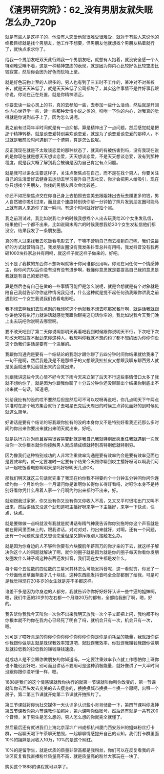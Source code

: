 # 《渣男研究院》：62_没有男朋友就失眠怎么办_720p

就是有些人是这样子的，他没有人恋爱他就很难受很难受，就对于有些人来说他的终极目标就是找个男朋友，他工作不想要，但男朋友他就想找个男朋友粘着就行了，就快点求求你了。

给我一个男朋友吧双天此行赐我一个男朋友吧，就想有人抱着，就没安全感一个人特别难受睡不着，这是一种精神空虚的表现，就是因为你内心比较好色比较空虚比较寂寞，然后你会因为好色而玩物上至。

就是好色玩物上至的人很多的，男人也有到了三五时不工作的，某冲对不对某校长，就是天天笨低了，就是天天笨低了公司都垮了，其实这件事情不是件好事我跟你说，你现在正在处置，就是你精神溃乏。

你要去读一些心灵上的书，真的去参加一些，去参加一些什么活动，然后就是开阔你内心世界学一些，读一些那种爱情小说之类的，吩咐一下你的内心，对我真的觉得就是你说到点子上了，因为怎么说呢。

我之前有过两年半时间就是有一点抑郁，算是精神出了一点问题，然后感觉就是把那个精神转移，就是谈恋爱特别喜欢谈恋爱，就是为了谈恋爱谈恋爱的那种人，不过就是我前段时间遇到了一个渣男，算是怎么说呢。

反正我现在就是不太敢谈恋爱的那种状态了，就真的有被伤害到吗，没有我现在说的是你现在就是想天天想谈恋爱，天天想谈恋爱，不是天天想谈恋爱，没有到那种程度，就是我大概了解到我会被骗是因为自己肯定有点问题。

就是我可以讲女生要这样子，关注点聚焦点在自己，而不是在找个男人，你要关注自己的生活爱好去健身去运动去学习提升自己去社交，你才会把男人给吸引，现在你只想找个男朋友，你找的男朋友层次会比较差。

你还不如把聚焦点交在你自己身上去拍照去变美去跟姐妹出去玩去赚更多的钱，男人自然被你吸引过来，而且这个速度特别快你前一分钟拍了照片发到朋友圈可能马上就有男人来追你了就一瞬间，有这个时间就好好拍个照。

我之前测试过，我比如说我七夕的时候我想找个人出去玩我给20个女生发私信，结果他们一个都不出来，比如说周末周六的时候我想我给20个女生发私信他们都没空，结果我发了一条朋友圈。

真的有人过来找我去吃饭看电影去了，干嘛不营销自己而去推销自己呢，我们说最好的方式就营销自己，我发朋友圈没有我发条抖音总共有用吗，我发抖音没有我再砸1000块抖家总共有用吗，就这样子就这样子做来的，好吧。

别不是了我教的东西你不想听啊就等于你问谁都没用啊，你现在问任何一个情感博主，你你问完以后你没有没有没有进步啊，我懂你意思就是要提高自己我的意思是我就是有自己的爱好吧。

算是然后也有自己在做的一些事情可能但是怎么说呢，就是会想就是有个对象就是陪自己我就告诉你你这种情况我见过，什么这种就是提不起任何劲我跟你讲我之前遇到过一个女生我说我们去看电影吧。

我不想去啊我们去玩点别的我想吃这个他就我不想去吃那家餐厅啊，就讲话我就跟你讲他没有执行力就讲话就感觉我跟你聊完这句话你空的，我比如说我今天我们晚上出去玩吧你说啊去哪里啊。

要不改天吧到了第二天你说啊那明天再看吧我到时候跟你说明天不行，下次吧下次吧改天吧就提不起劲来你这种人，我想叫你我就不想约约了都不想约因为你你你没这个劲我们讲话是要有一个进展的。

我跟你沟通完是要有一个结结论的我刚才跟你聊了五四分钟时间你结果就给我来了一句不是啊，然后我是我是不是那样子的又想跟我扯扯皮又想跟我聊东聊西男人就是见面就出来见面就出来约会就出来。

别跟我讲这些今天心情不好今天下雨今天来立架了后天不行这些事情借口太多了我就不想约你了，就是因为你跟我你聊了十分五分钟你还没聊聊出个结果你到底出不出来就一句话，知道吧。

别给我扯有的没的哎不要然后但是然后可不可以哎呀再说吧，你几点明天下午两点钟准时在那个地方集合就行了去喝星巴克后天周日的时候三点钟见面好的到时候见就这么简单。

好讲话是要有个结论的呀我跟你扯有的没的本身你又不是特别好看我还花那么多时间约你出来你要出来就出来明天就出来，好吧。

就是执行力对对而且容易很容易变卦就是我自己我就特别反感重任我就遇到一次就拉你一次你根本就你你接触男人就成绩成绩就特别高特别低就特别穷。

因为像我们这种特别成功的人非常注重效率沟通是要有效率约会是要有效率见面也是要效率的，就一定要准时一定要有个结果今天跟你聊到哎主播好呀可以啊我们可以一起吃饭看电影啊明天是吗好呀明天几点OK。

那我们明天就这三句话就完事了我现在约你我不得要约个十分钟五分钟问你问你连续约你一个月谁约你一个月请问你是谁啊你长得你长得好看吗，对呀你本身不是特别好看你凭什么吊着人家一个月啊约约出来都约不出来，好。

就别跟我过家家，你又没有你又没有你又你收入不高，又又又平时很宅出门又叫不出来，然后讲话又没这个劲知道吧主播好呀来学一下主播好，来学一下快点，快点，快点。

就是要做做一点吗就没有我就是就讲话有精气神我告诉你你别拖垮你这个声音就是躺在房间里面床上的，跟我讲话，对对对对，约出来就好，对啊，还有一个问题，还有一个问题就是说又想谈恋爱但是又排斥跟别人接触怎么办。

就是因为你身边的人不够帅你要有六块腹肌年薪百万的你才亲的下去，就这样子解决你这个人的问题就解决了啊，就你的圈子就是因为就是你的圈子每天你看你发朋友圈发什么辣子鸡这种东西还发抖音，我们现在女生都是发什么。

每个每个五位数的四位数的三星米其林怎么可能发抖音呢，这一看就穷，你发了一个炒面他发草面草面才几十块钱，这种东西能发抖音吗全全部都删了给我，可是可是我觉得现在20多岁的女生就是差不多都这样。

谁差不多是因为你身边的人都穷，我就告诉你你好好好好认识一些牛逼的姐妹啊，嗯，我们牛逼的20岁的左右都一个月赚20万的都有，全部给我删了啊，嗯，好的。

我告诉你我我今天叫你一次你不出来我明天放我一次个子立即把上闪，我约都不约你根本就不约你在我内心已经死了明白了吗，就机会只有一次，机会只有一次，嗯。

别可是了哎呀真是的你你你你你你你你你你你你是你是消耗型的能量，我就跟你讲你我跟你做朋友就是耽误我效率知道吧，就耽误我效率，你耽误我赚钱我跟你做朋友就拉低我的拉低我的赚钱赚钱速度。

就成功人是不会跟你做朋友的你知道吗，一定要注重效率节点就工作哪怕你上班你也不能迟到好吧，别可而且讲话不要用可是这种消极能量，就好像讲了一大半时间没跟你跟你没听懂一样，嗯。

1888是我们的这个情感课就教你执行的就第一节课就叫你叫你改变的，第一节课就叫你去弄头发去变美的去去瘦身的，换换换城市换换一个换一个房啊，出租一个房子，第二第三节课就开始第二节课就开拍照片了。

第三节课就将你玩社交媒体一天认识多认识些小哥哥储备一下，第四节课叫你发神第五节课教你第六节课教你拍照片，第六课叫你做账号，然后还有就是一共有200个音频，关于男生是怎么想的，男人怎么想的你就完全就懂了。

然后最后还有就进我们上海北京深圳广州成都杭州厦门西安苏州的姐妹粉丝打卡群，一起聊天喝下午茶聊天拍照，一起聊聊情感提升自己的认知，我们打卡群里面10%的姐妹是月收入10万，10%的是这个网红。

10%的是留学生，就是优质的质量非常高都是我粉丝，你们可以在反复看我的评论区反复看我直播粉丝质量高不高，就是质量高的粉丝大家玩在一块了。

购买这个1888的课程就可以学了。